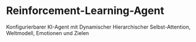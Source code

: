 # Reinforcement-Learning-Agent
Konfigurierbarer KI-Agent mit Dynamischer Hierarchischer Selbst-Attention, Weltmodell, Emotionen und Zielen

